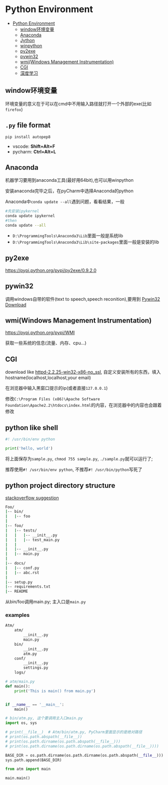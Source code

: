 # Python Environment

- [Python Environment](#python-environment)
    - [window环境变量](#window%E7%8E%AF%E5%A2%83%E5%8F%98%E9%87%8F)
    - [Anaconda](#anaconda)
    - [Jython](#jython)
    - [winpython](#winpython)
    - [py2exe](#py2exe)
    - [pywin32](#pywin32)
    - [wmi(Windows Management Instrumentation)](#wmiwindows-management-instrumentation)
    - [CGI](#cgi)
    - [深度学习](#%E6%B7%B1%E5%BA%A6%E5%AD%A6%E4%B9%A0)

## window环境变量

环境变量的意义在于可以在cmd中不用输入路径就打开一个外部的exe(比如`firefox`)

## `.py` file format

`pip install autopep8`
- vscode: **Shift+Alt+F**
- pycharm: **Ctrl+Alt+L**


## Anaconda

机器学习要用到anaconda工具(最好用64bit),也可以用winpython

安装anaconda完毕之后，在pyCharm中选择Anaconda的python

Anaconda中`conda update --all`遇到问题，看看结果，一般

```bash
#先安装ipykernel
conda update ipykernel
#then
conda update --all
```

- `D:\ProgrammingTools\Anaconda3\Lib`里面一般是系统lib
- `D:\ProgrammingTools\Anaconda3\Lib\site-packages`里面一般是安装的lib

## py2exe

https://pypi.python.org/pypi/py2exe/0.9.2.0

## pywin32

调用windows自带的软件(text to speech,speech reconition),要用到
[Pywin32 Download](https://sourceforge.net/projects/pywin32/)

## wmi(Windows Management Instrumentation)

https://pypi.python.org/pypi/WMI

获取一些系统的信息(流量、内存、cpu...)

## CGI

download like
[httpd-2.2.25-win32-x86-no_ssl](https://archive.apache.org/dist/httpd/binaries/win32/), 自定义安装所有的东西，填入hostname(localhost,localhost,your email)

在浏览器中输入黑窗口提示的ip(或者直接`127.0.0.1`)

修改`C:\Program Files (x86)\Apache Software Foundation\Apache2.2\htdocs\index.html`的内容，在浏览器中的内容也会跟着修改

## python like shell

```python
#! /usr/bin/env python

print('hello, world')
```

将上面保存为`sample.py`, `chmod 755 sample.py`, `./sample.py`就可以运行了;

推荐使用`#! /usr/bin/env python`, 不推荐`#! /usr/bin/python`写死了

## python project directory structure

[stackoverflow suggestion](https://stackoverflow.com/questions/193161/what-is-the-best-project-structure-for-a-python-application)

```bash
Foo/
|-- bin/
|   |-- foo
|
|-- foo/
|   |-- tests/
|   |   |-- __init__.py
|   |   |-- test_main.py
|   |
|   |-- __init__.py
|   |-- main.py
|
|-- docs/
|   |-- conf.py
|   |-- abc.rst
|
|-- setup.py
|-- requirements.txt
|-- README
```

从bin/foo调用main.py; 主入口是`main.py`

### examples

```bash
Atm/
    atm/
        __init__.py
        main.py
    bin/
        __init__.py
        atm.py
    conf/
        __init__.py
        settings.py
    logs/
```

```python
# atm/main.py
def main():
    print('This is main() from main.py')


if __name__ == '__main__':
    main()
```

```python
# bin/atm.py, 这个要调用主入口main.py
import os, sys

# print(__file__)  # Atm/bin/atm.py, PyCharm里面显示的是绝对路径
# print(os.path.abspath(__file__))
# print(os.path.dirname(os.path.abspath(__file__)))
# print(os.path.dirname(os.path.dirname(os.path.abspath(__file__))))

BASE_DIR = os.path.dirname(os.path.dirname(os.path.abspath(__file__)))
sys.path.append(BASE_DIR)

from atm import main

main.main()
```
